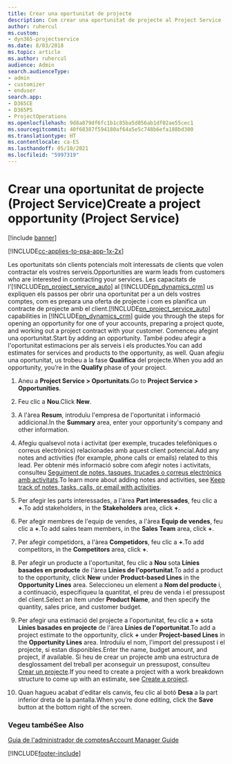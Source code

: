 ```yaml
---
title: Crear una oportunitat de projecte
description: Com crear una oportunitat de projecte al Project Service
author: ruhercul
ms.custom:
- dyn365-projectservice
ms.date: 8/03/2018
ms.topic: article
ms.author: ruhercul
audience: Admin
search.audienceType:
- admin
- customizer
- enduser
search.app:
- D365CE
- D365PS
- ProjectOperations
ms.openlocfilehash: 9d8a879df6fc1b1c85ba5d856ab1df02ae55cec1
ms.sourcegitcommit: 40f68387f594180af64a5e5c748b6efa188bd300
ms.translationtype: HT
ms.contentlocale: ca-ES
ms.lasthandoff: 05/10/2021
ms.locfileid: "5997319"
---
```

# <a name="create-a-project-opportunity-project-service"></a><span data-ttu-id="af04e-103">Crear una oportunitat de projecte (Project Service)</span><span class="sxs-lookup"><span data-stu-id="af04e-103">Create a project opportunity (Project Service)</span></span>

[!include [banner](../includes/psa-now-project-operations.md)]

[!INCLUDE[cc-applies-to-psa-app-1x-2x](../includes/cc-applies-to-psa-app-1x-2x.md)]

<span data-ttu-id="af04e-104">Les oportunitats són clients potencials molt interessats de clients que volen contractar els vostres serveis.</span><span class="sxs-lookup"><span data-stu-id="af04e-104">Opportunities are warm leads from customers who are interested in contracting your services.</span></span> <span data-ttu-id="af04e-105">Les capacitats de l'[!INCLUDE[pn_project_service_auto](../includes/pn-project-service-auto.md)] al [!INCLUDE[pn_dynamics_crm](../includes/pn-dynamics-crm.md)] us expliquen els passos per obrir una oportunitat per a un dels vostres comptes, com es prepara una oferta de projecte i com es planifica un contracte de projecte amb el client.</span><span class="sxs-lookup"><span data-stu-id="af04e-105">[!INCLUDE[pn_project_service_auto](../includes/pn-project-service-auto.md)] capabilities in [!INCLUDE[pn_dynamics_crm](../includes/pn-dynamics-crm.md)] guide you through the steps for opening an opportunity for one of your accounts, preparing a project quote, and working out a project contract with your customer.</span></span> <span data-ttu-id="af04e-106">Comenceu afegint una oportunitat.</span><span class="sxs-lookup"><span data-stu-id="af04e-106">Start by adding an opportunity.</span></span> <span data-ttu-id="af04e-107">També podeu afegir a l'oportunitat estimacions per als serveis i els productes.</span><span class="sxs-lookup"><span data-stu-id="af04e-107">You can add estimates for services and products to the opportunity, as well.</span></span> <span data-ttu-id="af04e-108">Quan afegiu una oportunitat, us trobeu a la fase **Qualifica** del projecte.</span><span class="sxs-lookup"><span data-stu-id="af04e-108">When you add an opportunity, you’re in the **Qualify** phase of your project.</span></span>  
  
1.  <span data-ttu-id="af04e-109">Aneu a **Project Service > Oportunitats**.</span><span class="sxs-lookup"><span data-stu-id="af04e-109">Go to **Project Service > Opportunities**.</span></span>  
  
2.  <span data-ttu-id="af04e-110">Feu clic a **Nou**.</span><span class="sxs-lookup"><span data-stu-id="af04e-110">Click **New**.</span></span>  
  
3.  <span data-ttu-id="af04e-111">A l'àrea **Resum**, introduïu l'empresa de l'oportunitat i informació addicional.</span><span class="sxs-lookup"><span data-stu-id="af04e-111">In the **Summary** area, enter your opportunity's company and other information.</span></span>  
  
4.  <span data-ttu-id="af04e-112">Afegiu qualsevol nota i activitat (per exemple, trucades telefòniques o correus electrònics) relacionades amb aquest client potencial.</span><span class="sxs-lookup"><span data-stu-id="af04e-112">Add any notes and activities (for example, phone calls or emails) related to this lead.</span></span> <span data-ttu-id="af04e-113">Per obtenir més informació sobre com afegir notes i activitats, consulteu [Seguiment de notes, tasques, trucades o correus electrònics amb activitats](/dynamics365/customerengagement/on-premises/basics/work-with-activities).</span><span class="sxs-lookup"><span data-stu-id="af04e-113">To learn more about adding notes and activities, see [Keep track of notes, tasks, calls, or email with activities](/dynamics365/customerengagement/on-premises/basics/work-with-activities).</span></span>  
  
5.  <span data-ttu-id="af04e-114">Per afegir les parts interessades, a l'àrea **Part interessades**, feu clic a **+**.</span><span class="sxs-lookup"><span data-stu-id="af04e-114">To add stakeholders, in the **Stakeholders** area, click **+**.</span></span>  
  
6.  <span data-ttu-id="af04e-115">Per afegir membres de l'equip de vendes, a l'àrea **Equip de vendes**, feu clic a **+**.</span><span class="sxs-lookup"><span data-stu-id="af04e-115">To add sales team members, in the **Sales Team** area, click **+**.</span></span>  
  
7.  <span data-ttu-id="af04e-116">Per afegir competidors, a l'àrea **Competidors**, feu clic a **+**.</span><span class="sxs-lookup"><span data-stu-id="af04e-116">To add competitors, in the **Competitors** area, click **+**.</span></span>  
  
8.  <span data-ttu-id="af04e-117">Per afegir un producte a l'oportunitat, feu clic a **Nou** sota **Línies basades en producte** de l'àrea **Línies de l'oportunitat**.</span><span class="sxs-lookup"><span data-stu-id="af04e-117">To add a product to the opportunity, click **New** under **Product-based Lines** in the **Opportunity Lines** area.</span></span> <span data-ttu-id="af04e-118">Seleccioneu un element a **Nom del producte** i, a continuació, especifiqueu la quantitat, el preu de venda i el pressupost del client.</span><span class="sxs-lookup"><span data-stu-id="af04e-118">Select an item under **Product Name**, and then specify the quantity, sales price, and customer budget.</span></span>  
  
9. <span data-ttu-id="af04e-119">Per afegir una estimació del projecte a l'oportunitat, feu clic a **+** sota **Línies basades en projecte** de l'àrea **Línies de l'oportunitat**.</span><span class="sxs-lookup"><span data-stu-id="af04e-119">To add a project estimate to the opportunity, click **+** under **Project-based Lines** in the **Opportunity Lines** area.</span></span> <span data-ttu-id="af04e-120">Introduïu el nom, l'import del pressupost i el projecte, si estan disponibles.</span><span class="sxs-lookup"><span data-stu-id="af04e-120">Enter the name, budget amount, and project, if available.</span></span> <span data-ttu-id="af04e-121">Si heu de crear un projecte amb una estructura de desglossament del treball per aconseguir un pressupost, consulteu [Crear un projecte](../psa/create-project.md).</span><span class="sxs-lookup"><span data-stu-id="af04e-121">If you need to create a project with a work breakdown structure to come up with an estimate, see [Create a project](../psa/create-project.md).</span></span>  
  
10. <span data-ttu-id="af04e-122">Quan hagueu acabat d'editar els canvis, feu clic al botó **Desa** a la part inferior dreta de la pantalla.</span><span class="sxs-lookup"><span data-stu-id="af04e-122">When you’re done editing, click the **Save** button at the bottom right of the screen.</span></span>  
  
### <a name="see-also"></a><span data-ttu-id="af04e-123">Vegeu també</span><span class="sxs-lookup"><span data-stu-id="af04e-123">See Also</span></span>  
 [<span data-ttu-id="af04e-124">Guia de l'administrador de comptes</span><span class="sxs-lookup"><span data-stu-id="af04e-124">Account Manager Guide</span></span>](../psa/account-manager-guide.md)


[!INCLUDE[footer-include](../includes/footer-banner.md)]